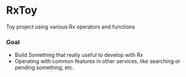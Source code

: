 # RxToy

Toy project using various Rx operators and functions

### Goal

- Build Something that really useful to develop with Rx
- Operating with common features in other services, like searching or pending something, etc.
